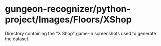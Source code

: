 # gungeon-recognizer/python-project/Images/Floors/XShop

Directory containing the "X Shop" game-in screenshots used to generate the dataset.